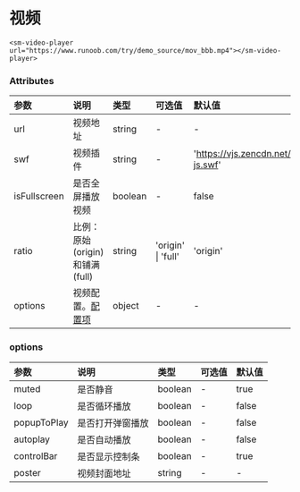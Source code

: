 # 视频

```vue
<sm-video-player url="https://www.runoob.com/try/demo_source/mov_bbb.mp4"></sm-video-player>
```

### Attributes

| 参数    | 说明                                  | 类型   | 可选值 | 默认值 |
| :------ | :------------------------------------ | :----- | :----- | :----- |
| url     | 视频地址                              | string | -      | -      |
| swf     | 视频插件                             | string | -      | 'https://vjs.zencdn.net/swf/5.4.2/video-js.swf'     |
| isFullscreen    | 是否全屏播放视频                            | boolean | -      | false     |
| ratio    | 比例：原始(origin)和铺满(full)          | string | 'origin' \| 'full'     | 'origin'     |
| options | 视频配置。<a href="#options">配置项</a> | object | -      | -      |

### options

| 参数 | 说明 | 类型 | 可选值 | 默认值 |
| :--------- | :-------------------------------------- | :------ | :---------------------------------------------------------- | :----- |
| muted | 是否静音 | boolean | - | true |
| loop | 是否循环播放 | boolean | - | false |
| popupToPlay | 是否打开弹窗播放 | boolean | - | false |
| autoplay | 是否自动播放 | boolean | - | false |
| controlBar | 是否显示控制条 | boolean | - | true |
| poster | 视频封面地址 | string | - |  -  |
